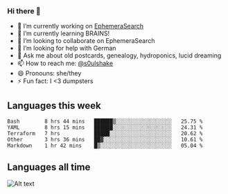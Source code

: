 ### Hi there 👋

<!--
**soulshake/soulshake** is a ✨ _special_ ✨ repository because its `README.md` (this file) appears on your GitHub profile.

Here are some ideas to get you started:

- 🔭 I’m currently working on ...
- 🌱 I’m currently learning ...
- 👯 I’m looking to collaborate on ...
- 🤔 I’m looking for help with ...
- 💬 Ask me about ...
- 📫 How to reach me: ...
- 😄 Pronouns: ...
- ⚡ Fun fact: ...
-->


- 🔭 I’m currently working on [EphemeraSearch](https://www.ephemerasearch.com/)
- 🌱 I’m currently learning BRAINS!
- 👯 I’m looking to collaborate on EphemeraSearch
- 🤔 I’m looking for help with German
- 💬 Ask me about old postcards, genealogy, hydroponics, lucid dreaming
- 📫 How to reach me: [@s0ulshake](https://twitter.com/soulshake)
- 😄 Pronouns: she/they
- ⚡ Fun fact: I <3 dumpsters

## Languages this week

<!--START_SECTION:waka-->
```text
Bash        8 hrs 44 mins   ██████▒░░░░░░░░░░░░░░░░░░   25.75 % 
YAML        8 hrs 15 mins   ██████░░░░░░░░░░░░░░░░░░░   24.31 % 
Terraform   7 hrs           █████░░░░░░░░░░░░░░░░░░░░   20.62 % 
Other       3 hrs 36 mins   ██▓░░░░░░░░░░░░░░░░░░░░░░   10.61 % 
Markdown    1 hr 42 mins    █▒░░░░░░░░░░░░░░░░░░░░░░░   05.04 % 
```
<!--END_SECTION:waka-->

## Languages all time
![Alt text](https://wakatime.com/share/@aj/6aa10b67-a5e9-4fb1-acaf-8692f4385172.svg)
